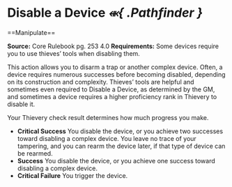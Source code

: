 # Disable a Device *⬺{ .Pathfinder }*
==Manipulate==

**Source:** Core Rulebook pg. 253 4.0
**Requirements:** Some devices require you to use thieves’ tools when disabling them.

This action allows you to disarm a trap or another complex device. Often, a device requires numerous successes before becoming disabled, depending on its construction and complexity. Thieves’ tools are helpful and sometimes even required to Disable a Device, as determined by the GM, and sometimes a device requires a higher proficiency rank in Thievery to disable it.

Your Thievery check result determines how much progress you make.

- **Critical Success** You disable the device, or you achieve two successes toward disabling a complex device. You leave no trace of your tampering, and you can rearm the device later, if that type of device can be rearmed.
- **Success** You disable the device, or you achieve one success toward disabling a complex device.
- **Critical Failure** You trigger the device.